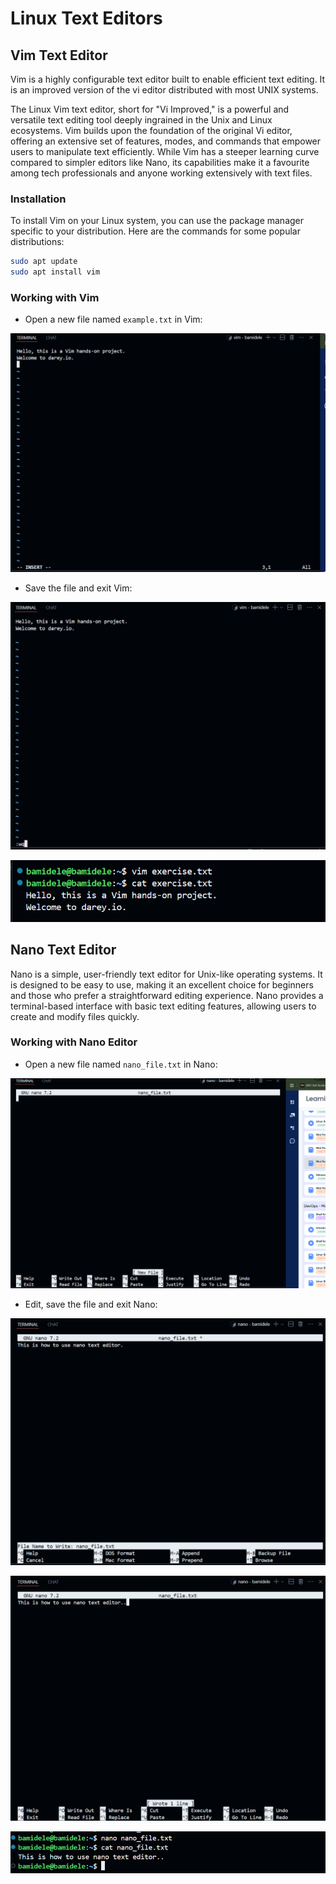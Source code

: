 # Linux Text Editors

## Vim Text Editor

Vim is a highly configurable text editor built to enable efficient text editing. It is an improved version of the vi editor distributed with most UNIX systems.

The Linux Vim text editor, short for "Vi Improved," is a powerful and versatile text editing tool deeply ingrained in the Unix and Linux ecosystems. Vim builds upon the foundation of the original Vi editor, offering an extensive set of features, modes, and commands that empower users to manipulate text efficiently. While Vim has a steeper learning curve compared to simpler editors like Nano, its capabilities make it a favourite among tech professionals and anyone working extensively
with text files.

### Installation

To install Vim on your Linux system, you can use the package manager specific to your distribution. Here are the commands for some popular distributions:

  ```bash
  sudo apt update
  sudo apt install vim
  ```

### Working with Vim

- Open a new file named `example.txt` in Vim:

![Vim Open File](./images/vim-file.png)

- Save the file and exit Vim:

![Vim Save and Exit](./images/vim-save-exit.png)

![Vim Save and Exit](./images/vim-save-exit-2.png)

## Nano Text Editor

Nano is a simple, user-friendly text editor for Unix-like operating systems. It is designed to be easy to use, making it an excellent choice for beginners and those who prefer a straightforward editing experience. Nano provides a terminal-based interface with basic text editing features, allowing users to create and modify files quickly.

### Working with Nano Editor

- Open a new file named `nano_file.txt` in Nano:

![Nano Open File](./images/nano-file.png)

- Edit, save the file and exit Nano:

![Nano Write File](./images/nano-write.png)

![Nano Save and Exit](./images/nano-save-exit.png)

![Nano Save and Exit](./images/nano-save-exit-2.png)
  
